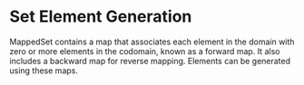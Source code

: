 # Set Element Generation
MappedSet contains a map that associates each element in the domain with
zero or more elements in the codomain, known as a forward map. It also
includes a backward map for reverse mapping. Elements can be generated
using these maps.
